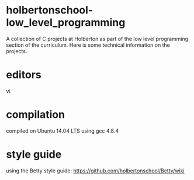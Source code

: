 # holbertonschool-low_level_programming
A collection of C projects at Holberton as part of the low level programming section of the curriculum. Here is some technical information on the projects.

# editors
vi

# compilation
compiled on Ubuntu 14.04 LTS using gcc 4.8.4

# style guide
using the Betty style guide: https://github.com/holbertonschool/Betty/wiki
